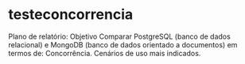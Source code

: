 # testeconcorrencia
Plano de relatório: Objetivo Comparar PostgreSQL (banco de dados relacional) e MongoDB (banco de dados orientado a documentos) em termos de: Concorrência. Cenários de uso mais indicados.
